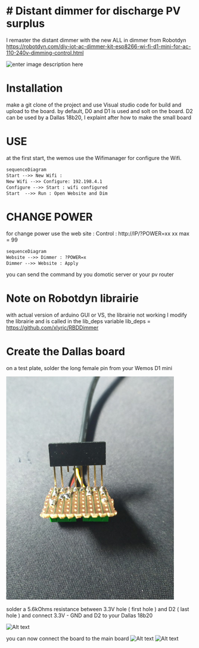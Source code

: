 # # Distant dimmer for discharge PV surplus 

I remaster the distant dimmer with the new ALL in dimmer from Robotdyn
https://robotdyn.com/diy-iot-ac-dimmer-kit-esp8266-wi-fi-d1-mini-for-ac-110-240v-dimming-control.html

![enter image description here](https://robotdyn.com/pub/media/catalog/product/cache/3c7e6817bfdaeedae5fc1f56c1800828/i/o/iotdimmer_angle2_esp_logo.jpg)


# Installation

make a git clone of the project and use Visual studio code for build and upload to the board. 
by default, D0 and D1 is used and solt on the board. 
D2 can be used by a Dallas 18b20, I explaint after how to make the small board

# USE

at the first start, the wemos use the Wifimanager for configure the Wifi. 

```mermaid
sequenceDiagram
Start -->> New Wifi : 
New Wifi -->> Configure: 192.198.4.1
Configure -->> Start : wifi configured 
Start  -->> Run : Open Website and Dim
```

# CHANGE POWER
for change power use the web site : 
Control :  http://IP/?POWER=xx
xx max = 99 

```mermaid
sequenceDiagram
Website -->> Dimmer : ?POWER=x
Dimmer -->> Website : Apply
```

you can send the command by you domotic server or your pv router 

# Note on Robotdyn librairie
with actual version of arduino GUI or VS, the librairie not working
I modify the librairie and is called in the lib_deps variable
lib_deps = https://github.com/xlyric/RBDDimmer

# Create the Dallas board

on a test plate, solder the long female pin from your Wemos D1 mini 

![Alt text](./images/1.jpg) 


solder a 5.6kOhms resistance between 3.3V hole ( first hole ) 
and D2 ( last hole ) 
and connect 3.3V - GND and D2 to your Dallas 18b20 

![Alt text](images/3) 

you can now connect the board to the main board 
![Alt text](./images/4)
![Alt text](./images/5)



